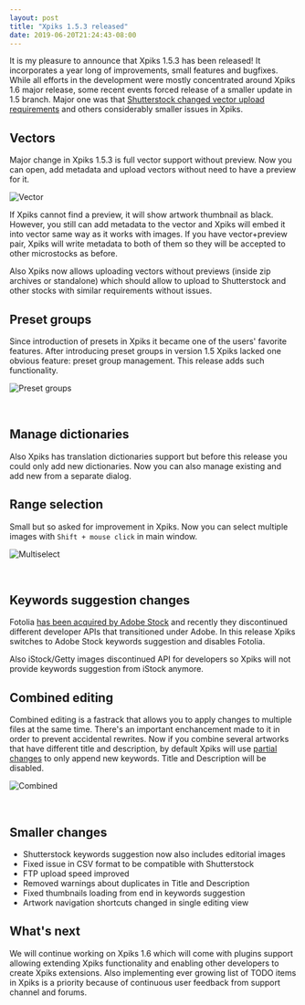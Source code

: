 ```yaml
---
layout: post
title: "Xpiks 1.5.3 released"
date: 2019-06-20T21:24:43-08:00
---
```


It is my pleasure to announce that Xpiks 1.5.3 has been released! It incorporates a year long of improvements, small features and bugfixes. While all efforts in the development were mostly concentrated around Xpiks 1.6 major release, some recent events forced release of a smaller update in 1.5 branch. Major one was that [Shutterstock changed vector upload requirements](https://forums.submit.shutterstock.com/topic/96928-shutterstock-has-made-uploading-vectors-easier-than-ever/) and others considerably smaller issues in Xpiks.

## Vectors

Major change in Xpiks 1.5.3 is full vector support without preview. Now you can open, add metadata and upload vectors without need to have a preview for it.

<p>
  <img alt="Vector" src="{{site.url}}/images/posts/xpiks-153-overview/vector.png" class="small-12 large-12" />
</p>

If Xpiks cannot find a preview, it will show artwork thumbnail as black. However, you still can add metadata to the vector and Xpiks will embed it into vector same way as it works with images. If you have vector+preview pair, Xpiks will write metadata to both of them so they will be accepted to other microstocks as before.

Also Xpiks now allows uploading vectors without previews (inside zip archives or standalone) which should allow to upload to Shutterstock and other stocks with similar requirements without issues.

## Preset groups

Since introduction of presets in Xpiks it became one of the users' favorite features. After introducing preset groups in version 1.5 Xpiks lacked one obvious feature: preset group management. This release adds such functionality.

<p>
  <img alt="Preset groups" src="{{site.url}}/images/posts/xpiks-153-overview/preset-groups.png" class="small-12 large-12" />
</p>

<br />

## Manage dictionaries

Also Xpiks has translation dictionaries support but before this release you could only add new dictionaries. Now you can also manage existing and add new from a separate dialog.

## Range selection

Small but so asked for improvement in Xpiks. Now you can select multiple images with `Shift + mouse click` in main window.

<p>
  <img alt="Multiselect" src="{{site.url}}/images/posts/xpiks-153-overview/multiselect.gif" class="small-12 large-12" />
</p>

<br />

## Keywords suggestion changes

Fotolia [has been acquired by Adobe Stock](https://blog.fotolia.com/us/2018/11/05/fotolia-members-welcome-to-adobe-stock/) and recently they discontinued different developer APIs that transitioned under Adobe. In this release Xpiks switches to Adobe Stock keywords suggestion and disables Fotolia.

Also iStock/Getty images discontinued API for developers so Xpiks will not provide keywords suggestion from iStock anymore.

## Combined editing

Combined editing is a fastrack that allows you to apply changes to multiple files at the same time. There's an important enchancement made to it in order to prevent accidental rewrites. Now if you combine several artworks that have different title and description, by default Xpiks will use [partial changes]({{site.url}}/tutorials/batch-partial/) to only append new keywords. Title and Description will be disabled.

<p>
  <img alt="Combined" src="{{site.url}}/images/posts/xpiks-153-overview/combined.png" class="small-12 large-12" />
</p>

<br />

## Smaller changes

* Shutterstock keywords suggestion now also includes editorial images
* Fixed issue in CSV format to be compatible with Shutterstock
* FTP upload speed improved
* Removed warnings about duplicates in Title and Description
* Fixed thumbnails loading from end in keywords suggestion
* Artwork navigation shortcuts changed in single editing view

## What's next

We will continue working on Xpiks 1.6 which will come with plugins support allowing extending Xpiks functionality and enabling other developers to create Xpiks extensions. Also implementing ever growing list of TODO items in Xpiks is a priority because of continuous user feedback from support channel and forums.

